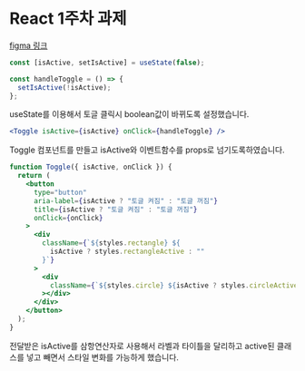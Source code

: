 # React 1주차 과제

[figma 링크](https://www.figma.com/file/HI2qHKkpElxkgQihdvzd0N/%EC%95%84%ED%86%A0%EB%AF%B9-%EC%BB%B4%ED%8F%AC%EB%84%8C%ED%8A%B8?type=design&node-id=0%3A1&mode=design&t=lZYvPE5UX582cHvi-1)

```jsx
const [isActive, setIsActive] = useState(false);

const handleToggle = () => {
  setIsActive(!isActive);
};
```

useState를 이용해서 토글 클릭시 boolean값이 바뀌도록 설정했습니다.

```jsx
<Toggle isActive={isActive} onClick={handleToggle} />
```

Toggle 컴포넌트를 만들고 isActive와 이벤트함수를 props로 넘기도록하였습니다.

```jsx
function Toggle({ isActive, onClick }) {
  return (
    <button
      type="button"
      aria-label={isActive ? "토글 켜짐" : "토글 꺼짐"}
      title={isActive ? "토글 켜짐" : "토글 꺼짐"}
      onClick={onClick}
    >
      <div
        className={`${styles.rectangle} ${
          isActive ? styles.rectangleActive : ""
        }`}
      >
        <div
          className={`${styles.circle} ${isActive ? styles.circleActive : ""}`}
        ></div>
      </div>
    </button>
  );
}
```

전달받은 isActive를 삼항연산자로 사용해서 라벨과 타이틀을 달리하고 active된 클래스를 넣고 빼면서 스타일 변화를 가능하게 했습니다.
